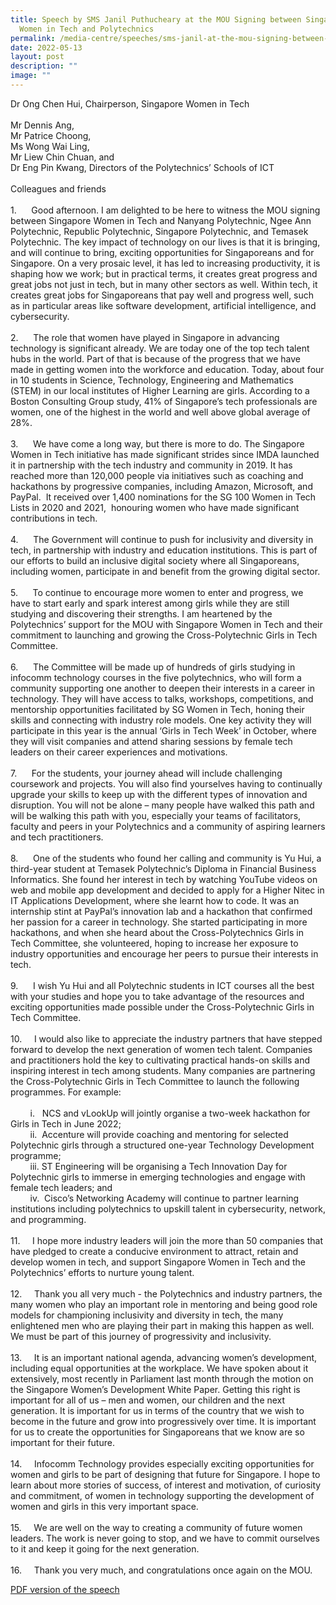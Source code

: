 ```yaml
---
title: Speech by SMS Janil Puthucheary at the MOU Signing between Singapore
  Women in Tech and Polytechnics
permalink: /media-centre/speeches/sms-janil-at-the-mou-signing-between-sg-women-in-tech-and-polytechnics/
date: 2022-05-13
layout: post
description: ""
image: ""
---
```

<p>Dr Ong Chen Hui, Chairperson, Singapore Women in Tech<br>
<br>
Mr Dennis Ang,<br>
Mr Patrice Choong,&nbsp;<br>
Ms Wong Wai Ling,&nbsp;<br>
Mr Liew Chin Chuan, and<br>
Dr Eng Pin Kwang, Directors of the Polytechnics’ Schools of ICT&nbsp;<br>
<br>
Colleagues and friends<br>
<br>
1.<span style="white-space: pre;">		</span>Good afternoon. I am delighted to be here to witness the MOU signing between Singapore Women in Tech and Nanyang Polytechnic, Ngee Ann Polytechnic, Republic Polytechnic, Singapore Polytechnic, and Temasek Polytechnic. The key impact of technology on our lives is that it is bringing, and will continue to bring, exciting opportunities for Singaporeans and for Singapore. On a very prosaic level, it has led to increasing productivity, it is shaping how we work; but in practical terms, it creates great progress and great jobs not just in tech, but in many other sectors as well. Within tech, it creates great jobs for Singaporeans that pay well and progress well, such as in particular areas like software development, artificial intelligence, and cybersecurity.<br>
<br>
2.<span style="white-space: pre;">		</span>The role that women have played in Singapore in advancing technology is significant already. We are today one of the top tech talent hubs in the world. Part of that is because of the progress that we have made in getting women into the workforce and education. Today, about four in 10 students in Science, Technology, Engineering and Mathematics (STEM) in our local institutes of Higher Learning are girls. According to a Boston Consulting Group study, 41% of Singapore’s tech professionals are women, one of the highest in the world and well above global average of 28%.&nbsp;<br>
<br>
3.<span style="white-space: pre;">		</span>We have come a long way, but there is more to do. The Singapore Women in Tech initiative has made significant strides since IMDA launched it in partnership with the tech industry and community in 2019. It has reached more than 120,000 people via initiatives such as coaching and hackathons by progressive companies, including Amazon, Microsoft, and PayPal.&nbsp; It received over 1,400 nominations for the SG 100 Women in Tech Lists in 2020 and 2021,&nbsp; honouring women who have made significant contributions in tech.<br>
<br>
4.<span style="white-space: pre;">		</span>The Government will continue to push for inclusivity and diversity in tech, in partnership with industry and education institutions. This is part of our efforts to build an inclusive digital society where all Singaporeans, including women, participate in and benefit from the growing digital sector.<br>
<br>
5.<span style="white-space: pre;">		</span>To continue to encourage more women to enter and progress, we have to start early and spark interest among girls while they are still studying and discovering their strengths. I am heartened by the Polytechnics’ support for the MOU with Singapore Women in Tech and their commitment to launching and growing the Cross-Polytechnic Girls in Tech Committee.<br>
<br>
6.<span style="white-space: pre;">		</span>The Committee will be made up of hundreds of girls studying in infocomm technology courses in the five polytechnics, who will form a community supporting one another to deepen their interests in a career in technology. They will have access to talks, workshops, competitions, and mentorship opportunities facilitated by SG Women in Tech, honing their skills and connecting with industry role models. One key activity they will participate in this year is the annual ‘Girls in Tech Week’ in October, where they will visit companies and attend sharing sessions by female tech leaders on their career experiences and motivations.<br>
<br>
7.<span style="white-space: pre;">		</span>For the students, your journey ahead will include challenging coursework and projects. You will also find yourselves having to continually upgrade your skills to keep up with the different types of innovation and disruption. You will not be alone – many people have walked this path and will be walking this path with you, especially your teams of facilitators, faculty and peers in your Polytechnics and a community of aspiring learners and tech practitioners.&nbsp;<br>
<br>
8.<span style="white-space: pre;">		</span>One of the students who found her calling and community is Yu Hui, a third-year student at Temasek Polytechnic’s Diploma in Financial Business Informatics. She found her interest in tech by watching YouTube videos on web and mobile app development and decided to apply for a Higher Nitec in IT Applications Development, where she learnt how to code. It was an internship stint at PayPal’s innovation lab and a hackathon that confirmed her passion for a career in technology. She started participating in more hackathons, and when she heard about the Cross-Polytechnics Girls in Tech Committee, she volunteered, hoping to increase her exposure to industry opportunities and encourage her peers to pursue their interests in tech.<br>
<br>
9.<span style="white-space: pre;">		</span>I wish Yu Hui and all Polytechnic students in ICT courses all the best with your studies and hope you to take advantage of the resources and exciting opportunities made possible under the Cross-Polytechnic Girls in Tech Committee.<br>
<br>
10.<span style="white-space: pre;">		</span>I would also like to appreciate the industry partners that have stepped forward to develop the next generation of women tech talent. Companies and practitioners hold the key to cultivating practical hands-on skills and inspiring interest in tech among students. Many companies are partnering the Cross-Polytechnic Girls in Tech Committee to launch the following programmes. For example:&nbsp;<br>
<br>
<span style="white-space: pre;">		</span>i.<span style="white-space: pre;">	</span>NCS and vLookUp will jointly organise a two-week hackathon for Girls in Tech in June 2022;<br>
<span style="white-space: pre;">		</span>ii.<span style="white-space: pre;">	</span>Accenture will provide coaching and mentoring for selected Polytechnic girls through a structured one-year Technology Development programme;<br>
<span style="white-space: pre;">		</span>iii.<span style="white-space: pre;">	</span>ST Engineering will be organising a Tech Innovation Day for Polytechnic girls to immerse in emerging technologies and engage with female tech leaders; and<br>
<span style="white-space: pre;">		</span>iv.<span style="white-space: pre;">	</span>Cisco’s Networking Academy will continue to partner learning institutions including polytechnics to upskill talent in cybersecurity, network, and programming.<br>
<br>
11.<span style="white-space: pre;">		</span>I hope more industry leaders will join the more than 50 companies that have pledged to create a conducive environment to attract, retain and develop women in tech, and support Singapore Women in Tech and the Polytechnics’ efforts to nurture young talent.&nbsp;<br>
<br>
12.<span style="white-space: pre;">		</span>Thank you all very much - the Polytechnics and industry partners, the many women who play an important role in mentoring and being good role models for championing inclusivity and diversity in tech, the many enlightened men who are playing their part in making this happen as well. We must be part of this journey of progressivity and inclusivity.&nbsp;<br>
<br>
13.<span style="white-space: pre;">		</span>It is an important national agenda, advancing women’s development, including equal opportunities at the workplace. We have spoken about it extensively, most recently in Parliament last month through the motion on the Singapore Women’s Development White Paper. Getting this right is important for all of us – men and women, our children and the next generation. It is important for us in terms of the country that we wish to become in the future and grow into progressively over time. It is important for us to create the opportunities for Singaporeans that we know are so important for their future.&nbsp;<br>
<br>
14.<span style="white-space: pre;">		</span>Infocomm Technology provides especially exciting opportunities for women and girls to be part of designing that future for Singapore. I hope to learn about more stories of success, of interest and motivation, of curiosity and commitment, of women in technology supporting the development of women and girls in this very important space.&nbsp;<br>
<br>
15.<span style="white-space: pre;">		</span>We are well on the way to creating a community of future women leaders. The work is never going to stop, and we have to commit ourselves to it and keep it going for the next generation.&nbsp;<br>
<br>
16.<span style="white-space: pre;">		</span>Thank you very much, and congratulations once again on the MOU.&nbsp;</p>

[PDF version of the speech](/files/Speeches%202022/transcript%20of%20speech%20by%20sms%20janil%20at%20the%20mou%20signing%20between%20singapore%20women%20in%20tech%20and%20poly.pdf)


